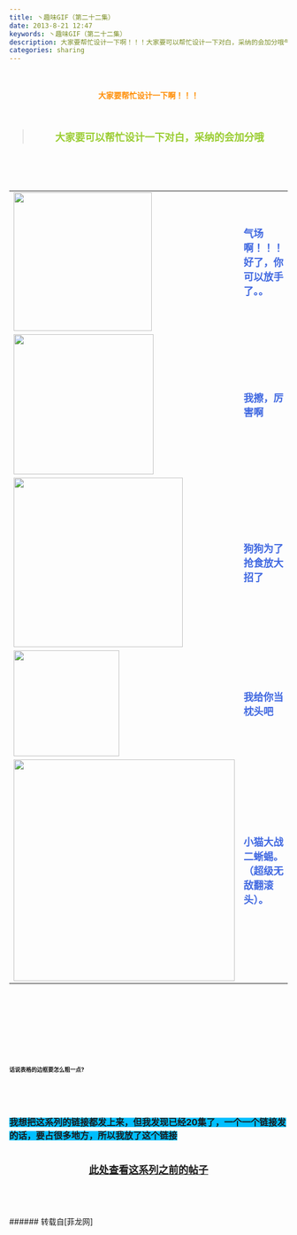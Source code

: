 ```yaml
---
title: 丶趣味GIF（第二十二集）
date: 2013-8-21 12:47
keywords: 丶趣味GIF（第二十二集）
description: 大家要帮忙设计一下啊！！！大家要可以帮忙设计一下对白，采纳的会加分哦气场啊！！！好了，你可以放手了。。我擦，厉害啊狗狗为了抢食放大招了我给你当枕头吧小猫大战二蜥蜴。（超级无敌翻滚头）。话说表格的边框要怎么粗一点?我想把这系列的链接都发上来，但我发现已经20集了，一个一个链接发的话，要占很多地方，所以我放了这个链接此处查看这系列之前的帖子
categories: sharing
---
```

<td class="t_f" id="postmessage_37101">

<br/>
<br/>
<div align="center"><strong><font color="#ff8c00">大家要帮忙设计一下啊！！！</font></strong></div><br/>
<strong><font size="4"><br/>
</font></strong><div align="center"><div class="quote"><blockquote><strong><font size="4"><font color="#9acd32">大家要可以帮忙设计一下对白，采纳的会加分哦</font></font></strong><img alt="" border="0" onclick="" onmouseover="" smilieid="98" src="static/image/smiley/qiubilong/14.gif"/></blockquote></div><br/>
<strong><font size="4"><br/>
</font></strong><br/>
<table cellspacing="0" class="t_table"><tr><td>

<img aid="15576" class="zoom" data-cf-modified-862f017f9c1db326a43e2928-="" file="data/attachment/forum/201308/21/123234ov4t4hebbphbehvh.gif" id="aimg_15576" inpost="1" onclick="" onmouseover="" src="http://www.flw.ph/data/attachment/forum/201308/21/123234ov4t4hebbphbehvh.gif" width="250" zoomfile="data/attachment/forum/201308/21/123234ov4t4hebbphbehvh.gif"/>


</td><td><font size="4"><font color="#4169e1"><strong>气场啊！！！好了，你可以放手了。。</strong></font></font><img alt="" border="0" onclick="" onmouseover="" smilieid="249" src="static/image/smiley/Xiongmao/24.gif"/></td></tr><tr><td>

<img aid="15574" class="zoom" data-cf-modified-862f017f9c1db326a43e2928-="" file="data/attachment/forum/201308/21/123138xw8dddqyahqq0a86.gif" id="aimg_15574" inpost="1" onclick="" onmouseover="" src="http://www.flw.ph/data/attachment/forum/201308/21/123138xw8dddqyahqq0a86.gif" width="253" zoomfile="data/attachment/forum/201308/21/123138xw8dddqyahqq0a86.gif"/>


</td><td><font size="4"><font color="#4169e1"><strong>我擦，厉害啊</strong></font></font></td></tr><tr><td>

<img aid="15573" class="zoom" data-cf-modified-862f017f9c1db326a43e2928-="" file="data/attachment/forum/201308/21/123130nsxbvvtsn517g4q5.gif" id="aimg_15573" inpost="1" onclick="" onmouseover="" src="http://www.flw.ph/data/attachment/forum/201308/21/123130nsxbvvtsn517g4q5.gif" width="306" zoomfile="data/attachment/forum/201308/21/123130nsxbvvtsn517g4q5.gif"/>


</td><td><font size="4"><font color="#4169e1"><strong>狗狗为了抢食放大招了</strong></font></font><img alt="" border="0" onclick="" onmouseover="" smilieid="249" src="static/image/smiley/Xiongmao/24.gif"/></td></tr><tr><td>

<img aid="15577" class="zoom" data-cf-modified-862f017f9c1db326a43e2928-="" file="data/attachment/forum/201308/21/123251q8rglz4dcrtucacl.gif" id="aimg_15577" inpost="1" onclick="" onmouseover="" src="http://www.flw.ph/data/attachment/forum/201308/21/123251q8rglz4dcrtucacl.gif" width="191" zoomfile="data/attachment/forum/201308/21/123251q8rglz4dcrtucacl.gif"/>


</td><td><font size="4"><font color="#4169e1"><strong>我给你当枕头吧</strong></font></font><img alt="" border="0" onclick="" onmouseover="" smilieid="249" src="static/image/smiley/Xiongmao/24.gif"/></td></tr><tr><td>

<img aid="15575" class="zoom" data-cf-modified-862f017f9c1db326a43e2928-="" file="data/attachment/forum/201308/21/123212e7xvpf7yfmrfdzmg.gif" id="aimg_15575" inpost="1" onclick="" onmouseover="" src="http://www.flw.ph/data/attachment/forum/201308/21/123212e7xvpf7yfmrfdzmg.gif" width="400" zoomfile="data/attachment/forum/201308/21/123212e7xvpf7yfmrfdzmg.gif"/>


</td><td><font size="4"><font color="#4169e1"><strong>小猫大战二蜥蜴。（超级无敌翻滚头）。</strong></font></font><img alt="" border="0" onclick="" onmouseover="" smilieid="249" src="static/image/smiley/Xiongmao/24.gif"/></td></tr></table></div><strong><font size="4"><strong><font size="4"><br/>
</font></strong></font><br/>
<br/>
<div align="center"><font size="4"><img alt="" border="0" onclick="" onmouseover="" smilieid="249" src="static/image/smiley/Xiongmao/24.gif"/></font></div><font size="4"><strong><font size="4"><br/>
</font></strong></font><br/>
<font size="4"><strong><font size="4"><br/>
</font></strong></font><br/>
<font size="1">话说表格的边框要怎么粗一点?</font></strong><strong><font size="1"><br/>
</font></strong><br/>
<strong><font size="1"><br/>
</font></strong><br/>
<strong><font size="1"><br/>
</font></strong><br/>
<strong><font style="background-color:rgb(0, 191, 255)"><font size="3">我想把这系列的链接都发上来，但我发现已经20集了，一个一个链接发的话，要占很多地方，所以我放了这个链接</font></font></strong><strong><font style="background-color:rgb(0, 191, 255)"><font size="3"><br/>
</font></font></strong><br/>
<strong><font style="background-color:rgb(0, 191, 255)"><font size="3"><br/>
<div align="center"><img alt="" border="0" onclick="" onmouseover="" smilieid="249" src="static/image/smiley/Xiongmao/24.gif"/><font size="4"><font color="#ff0000"><strong><a href="http://www.flw.ph/home.php?mod=space&amp;uid=41&amp;do=thread&amp;view=me&amp;from=space" target="_blank">此处查看这系列之前的帖子</a></strong></font></font><img alt="" border="0" onclick="" onmouseover="" smilieid="249" src="static/image/smiley/Xiongmao/24.gif"/></div><br/>
</font></font></strong><br/>
<br/>
<br/>
</td>
###### 转载自[菲龙网]